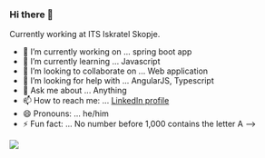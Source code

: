 ### Hi there 👋 

Currently working at ITS Iskratel Skopje. 

- 🔭 I’m currently working on ... spring boot app 
- 🌱 I’m currently learning ... Javascript
- 👯 I’m looking to collaborate on ... Web application 
- 🤔 I’m looking for help with ... AngularJS, Typescript
- 💬 Ask me about ... Anything 
- 📫 How to reach me: ... [LinkedIn profile](https://www.linkedin.com/in/filip-churlevski) 
- 😄 Pronouns: ... he/him
- ⚡ Fun fact: ... No number before 1,000 contains the letter A
-->
<img src="https://github-readme-stats.vercel.app/api?username=filip-ch9&show_icons=true"/>
